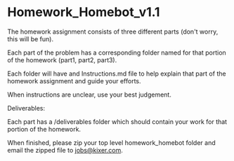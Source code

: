 # Homework_Homebot_v1.1

The homework assignment consists of three different parts (don't worry, this will be fun).

Each part of the problem has a corresponding folder named for that portion of the homework (part1,  part2, part3).

Each folder will have and Instructions.md file to help explain that part of the homework assignment and guide your efforts.

When instructions are unclear, use your best judgement.



Deliverables:

Each part has a /deliverables folder which should contain your work for that portion of the homework.

When finished, please zip your top level homework_homebot folder and email the zipped file to jobs@kixer.com.